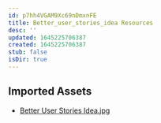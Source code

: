 ```yaml
---
id: p7hh4VGAM9Xc69nDmxnFE
title: Better_user_stories_idea Resources
desc: ''
updated: 1645225706387
created: 1645225706387
stub: false
isDir: true
---
```

## Imported Assets
- [Better User Stories Idea.jpg](/assets/better-user-stories-idea.jpg)
